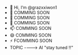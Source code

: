 - 👋 Hi, I’m @grazxxiwon1
- 👀 COMMING SOON
- 🌱 COMMING SOON
- 💞️ COMMING SOON
- 📫 COMMING SOON
- 😄 COMMING SOON
- ⚡ FCOMMING SOON
- TOPIC ----> AI "stay tuned !!"
<!---
INTRODUCTION 4 AGUSTUS 2024 ><
--->
